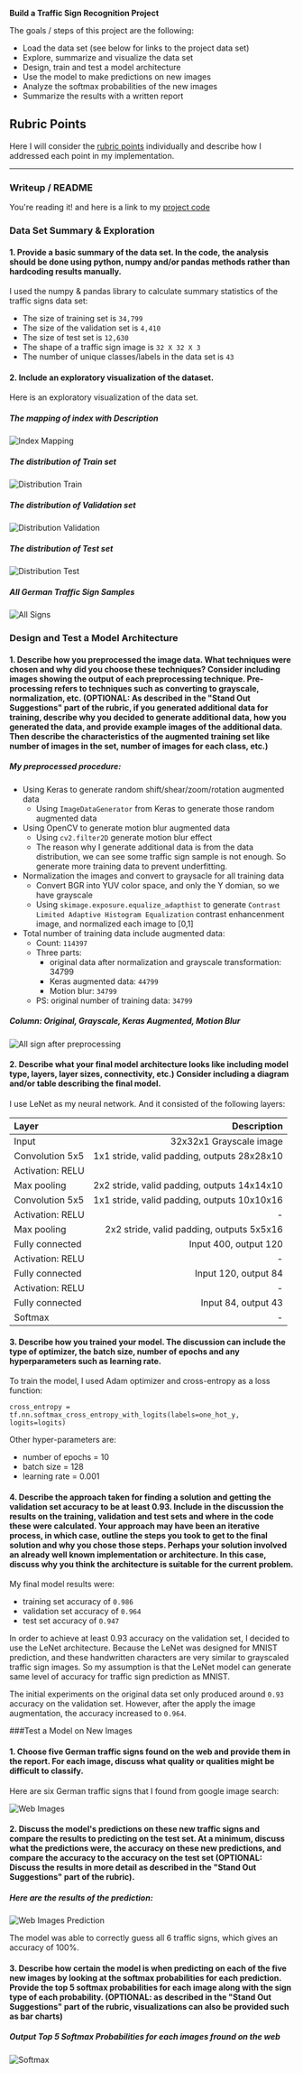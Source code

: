 
**Build a Traffic Sign Recognition Project**

The goals / steps of this project are the following:
* Load the data set (see below for links to the project data set)
* Explore, summarize and visualize the data set
* Design, train and test a model architecture
* Use the model to make predictions on new images
* Analyze the softmax probabilities of the new images
* Summarize the results with a written report


[//]: # (Image References)

[image1]: http://chuantu.biz/t6/348/1532625470x-1404829115.png "Index Mapping"
[image2]: http://chuantu.biz/t6/348/1532625566x-1404829133.png "Distribution Train"
[image3]: http://chuantu.biz/t6/348/1532625589x-1404829133.png "Distribution Validation"
[image4]: http://chuantu.biz/t6/348/1532625607x-1404829133.png "Distribution Test"
[image5]: http://chuantu.biz/t6/348/1532625630x-1404829133.png "All Signs"
[image6]: http://chuantu.biz/t6/348/1532625652x-1404829133.png "All Signs after preprocessing"
[image7]: http://chuantu.biz/t6/348/1532625670x-1404829133.png "Web Images"
[image8]: http://chuantu.biz/t6/348/1532625704x-1404829133.png "Web Images Prediction"
[image9]: http://chuantu.biz/t6/348/1532625773x-1404829133.png "Softmax"

## Rubric Points
Here I will consider the [rubric points](https://review.udacity.com/#!/rubrics/481/view) individually and describe how I addressed each point in my implementation.  

---
### Writeup / README

You're reading it! and here is a link to my [project code](https://github.com/yangwang166/traffic_sigh_classifier/P2.ipynb)

### Data Set Summary & Exploration

#### 1. Provide a basic summary of the data set. In the code, the analysis should be done using python, numpy and/or pandas methods rather than hardcoding results manually.

I used the numpy & pandas library to calculate summary statistics of the traffic signs data set:

* The size of training set is `34,799`
* The size of the validation set is `4,410`
* The size of test set is `12,630`
* The shape of a traffic sign image is `32 X 32 X 3`
* The number of unique classes/labels in the data set is `43`

#### 2. Include an exploratory visualization of the dataset.

Here is an exploratory visualization of the data set.

##### The mapping of index with Description

![Index Mapping][image1]

##### The distribution of Train set

![Distribution Train][image2]

##### The distribution of Validation set

![Distribution Validation][image3]

##### The distribution of Test set

![Distribution Test][image4]

##### All German Traffic Sign Samples

![All Signs][image5]






### Design and Test a Model Architecture

#### 1. Describe how you preprocessed the image data. What techniques were chosen and why did you choose these techniques? Consider including images showing the output of each preprocessing technique. Pre-processing refers to techniques such as converting to grayscale, normalization, etc. (OPTIONAL: As described in the "Stand Out Suggestions" part of the rubric, if you generated additional data for training, describe why you decided to generate additional data, how you generated the data, and provide example images of the additional data. Then describe the characteristics of the augmented training set like number of images in the set, number of images for each class, etc.)

##### My preprocessed procedure:

* Using Keras to generate random shift/shear/zoom/rotation augmented data
  * Using `ImageDataGenerator` from Keras to generate those random augmented data
* Using OpenCV to generate motion blur augmented data
  * Using `cv2.filter2D` generate motion blur effect
  * The reason why I generate additional data is from the data distribution, we can see some traffic sign sample is not enough. So generate more training data to prevent underfitting.
* Normalization the images and convert to graysacle for all training data
  * Convert BGR into YUV color space, and only the Y domian, so we have grayscale
  * Using `skimage.exposure.equalize_adapthist` to generate `Contrast Limited Adaptive Histogram Equalization` contrast enhancenment image, and normalized each image to [0,1]
* Total number of training data include augmented data:
  * Count: `114397`
  * Three parts:
    * original data after normalization and grayscale transformation: 34799
    * Keras augmented data: `44799`
    * Motion blur: `34799`
  * PS: original number of training data: `34799`

##### Column: Original, Grayscale, Keras Augmented, Motion Blur

![All sign after preprocessing ][image6]



#### 2. Describe what your final model architecture looks like including model type, layers, layer sizes, connectivity, etc.) Consider including a diagram and/or table describing the final model.

I use LeNet as my neural network. And it consisted of the following layers:

| Layer                 |     Description                               |
|:--------------------- | ---------------------------------------------:|
| Input                 | 32x32x1 Grayscale image                       |
| Convolution 5x5       | 1x1 stride, valid padding, outputs 28x28x10   |
| Activation: RELU      |                                               |
| Max pooling           | 2x2 stride, valid padding, outputs 14x14x10   |
| Convolution 5x5       | 1x1 stride, valid padding, outputs 10x10x16   |
| Activation: RELU      | -                                             |
| Max pooling           | 2x2 stride, valid padding, outputs 5x5x16     |
| Fully connected       | Input 400, output 120                         |
| Activation: RELU      | -                                             |
| Fully connected       | Input 120, output 84                          |
| Activation: RELU      | -                                             |
| Fully connected       | Input 84, output 43                           |
| Softmax               | -                                             |


#### 3. Describe how you trained your model. The discussion can include the type of optimizer, the batch size, number of epochs and any hyperparameters such as learning rate.

To train the model, I used Adam optimizer and cross-entropy as a loss function:

```
cross_entropy = tf.nn.softmax_cross_entropy_with_logits(labels=one_hot_y, logits=logits)
```

Other hyper-parameters are:
* number of epochs = 10
* batch size = 128
* learning rate = 0.001

#### 4. Describe the approach taken for finding a solution and getting the validation set accuracy to be at least 0.93. Include in the discussion the results on the training, validation and test sets and where in the code these were calculated. Your approach may have been an iterative process, in which case, outline the steps you took to get to the final solution and why you chose those steps. Perhaps your solution involved an already well known implementation or architecture. In this case, discuss why you think the architecture is suitable for the current problem.

My final model results were:
* training set accuracy of `0.986`
* validation set accuracy of `0.964`
* test set accuracy of `0.947`

In order to achieve at least 0.93 accuracy on the validation set, I decided to use the LeNet architecture. Because the LeNet was designed for MNIST prediction, and these handwritten characters are very similar to grayscaled traffic sign images. So my assumption is that the LeNet model can generate same level of accuracy for traffic sign prediction as MNIST.

The initial experiments on the original data set only produced around `0.93` accuracy on the validation set. However, after the apply the image augmentation, the accuracy increased to `0.964`.






###Test a Model on New Images

#### 1. Choose five German traffic signs found on the web and provide them in the report. For each image, discuss what quality or qualities might be difficult to classify.

Here are six German traffic signs that I found from google image search:

![Web Images][image7]

#### 2. Discuss the model's predictions on these new traffic signs and compare the results to predicting on the test set. At a minimum, discuss what the predictions were, the accuracy on these new predictions, and compare the accuracy to the accuracy on the test set (OPTIONAL: Discuss the results in more detail as described in the "Stand Out Suggestions" part of the rubric).

##### Here are the results of the prediction:

![Web Images Prediction][image8]

The model was able to correctly guess all 6 traffic signs, which gives an accuracy of 100%.

#### 3. Describe how certain the model is when predicting on each of the five new images by looking at the softmax probabilities for each prediction. Provide the top 5 softmax probabilities for each image along with the sign type of each probability. (OPTIONAL: as described in the "Stand Out Suggestions" part of the rubric, visualizations can also be provided such as bar charts)

##### Output Top 5 Softmax Probabilities for each images fround on the web

![Softmax][image9]
